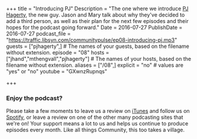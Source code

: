 +++
title = "Introducing PJ"
Description = "The one where we introduce [PJ Hagerty](https://twitter.com/aspleenic), the new guy. Jason and Mary talk about why they've decided to add a third person, as well as their plan for the next few episodes and their hopes for the podcast going forward."
Date = 2016-07-27
PublishDate = 2016-07-27
podcast_file = "https://traffic.libsyn.com/communitypulse/ep08-introducing-pj.mp3"
guests = ["pjhagerty",] # The names of your guests, based on the filename without extension.
episode = "08"
hosts = ["jhand","mthengvall","pjhagerty"] # The names of your hosts, based on the filename without extension.
aliases = ["/08",]
explicit = "no" # values are "yes" or "no"
youtube = "GXwnzRupnqs"

+++

### Enjoy the podcast?
Please take a few moments to leave us a review on [iTunes](https://itunes.apple.com/us/podcast/community-pulse/id1218368182?mt=2) and follow us on [Spotify](https://open.spotify.com/show/3I7g5WfMSgpWu38zZMjet?si=565TMb81SaWwrJYbAIeOxQ), or leave a review on one of the other many podcasting sites that we're on! Your support means a lot to us and helps us continue to produce episodes every month. Like all things Community, this too takes a village.
